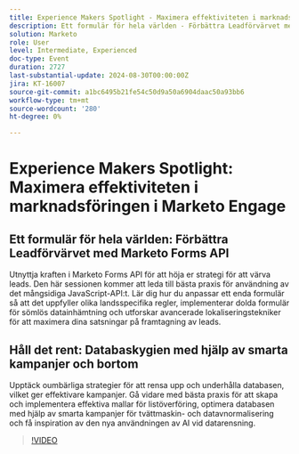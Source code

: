 ```yaml
---
title: Experience Makers Spotlight - Maximera effektiviteten i marknadsföringen i Marketo Engage
description: Ett formulär för hela världen - Förbättra Leadförvärvet med Marketo Forms APIHarness kraften i Marketo Forms API för att höja er strategi för att värva leads. Den här sessionen kommer att leda till bästa praxis för användning av det mångsidiga JavaScript-API:t. Lär dig hur du anpassar ett enda formulär så att det uppfyller olika landsspecifika regler, implementerar dolda formulär för sömlös datainhämtning och utforskar avancerade lokaliseringstekniker för att maximera dina satsningar på framtagning av leads. Behåll den rena databashygienen med Smarta kampanjer och BeyondIdentifiera viktiga strategier för att rensa upp och underhålla databasen, vilket ger effektivare kampanjer. Gå vidare med bästa praxis för att skapa och implementera effektiva mallar för listöverföring, optimera databasen med hjälp av smarta kampanjer för tvättmaskin- och datavnormalisering och få inspiration av den nya användningen av AI vid datarensning.
solution: Marketo
role: User
level: Intermediate, Experienced
doc-type: Event
duration: 2727
last-substantial-update: 2024-08-30T00:00:00Z
jira: KT-16007
source-git-commit: a1bc6495b21fe54c50d9a50a6904daac50a93bb6
workflow-type: tm+mt
source-wordcount: '280'
ht-degree: 0%

---
```



# Experience Makers Spotlight: Maximera effektiviteten i marknadsföringen i Marketo Engage

## Ett formulär för hela världen: Förbättra Leadförvärvet med Marketo Forms API

Utnyttja kraften i Marketo Forms API för att höja er strategi för att värva leads. Den här sessionen kommer att leda till bästa praxis för användning av det mångsidiga JavaScript-API:t. Lär dig hur du anpassar ett enda formulär så att det uppfyller olika landsspecifika regler, implementerar dolda formulär för sömlös datainhämtning och utforskar avancerade lokaliseringstekniker för att maximera dina satsningar på framtagning av leads.

## Håll det rent: Databaskygien med hjälp av smarta kampanjer och bortom

Upptäck oumbärliga strategier för att rensa upp och underhålla databasen, vilket ger effektivare kampanjer. Gå vidare med bästa praxis för att skapa och implementera effektiva mallar för listöverföring, optimera databasen med hjälp av smarta kampanjer för tvättmaskin- och datavnormalisering och få inspiration av den nya användningen av AI vid datarensning.

>[!VIDEO](https://video.tv.adobe.com/v/3432953/?learn=on)
